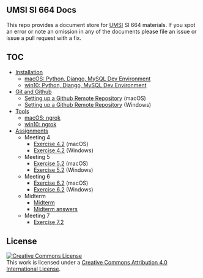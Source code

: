 ## UMSI SI 664 Docs
This repo provides a document store for [UMSI](https://www.si.umich.edu/) SI 664 materials.  If you spot an error or note an omission in any of the documents please file an issue or issue a pull request with a fix.

## TOC
* [Installation](install)
    - [macOS: Python, Django, MySQL Dev Environment](install/mac-brew_python_django_mysql-install.md)
    - [win10: Python, Django, MySQL Dev Environment](install/win-choco_python_django_mysql-install.md)
* [Git and Github](github)
    - [Setting up a Github Remote Repository](github/github-mac.md) (macOS)
    - [Setting up a Github Remote Repository](github/github-win.md) (Windows)
* [Tools](tools)
    - [macOS: ngrok](tools/mac-ngrok.md)
    - [win10: ngrok](tools/win-ngrok.md)
* [Assignments](exercises)
  * Meeting 4
    - [Exercise 4.2](exercises/assignment_v4p2_mac.md) (macOS)
    - [Exercise 4.2](exercises/assignment_v4p2_win.md) (Windows)
  * Meeting 5
    - [Exercise 5.2](exercises/assignment_v5p2_mac.md) (macOS)
    - [Exercise 5.2](exercises/assignment_v5p2_win.md) (Windows)
  * Meeting 6
    - [Exercise 6.2](exercises/assignment_v6p2_mac.md) (macOS)
    - [Exercise 6.2](exercises/assignment_v6p2_win.md) (Windows)
  * Midterm
    - [Midterm](exams/si664_midterm-20181023.md)
    - [Midterm answers](exams/si664_midterm_answers-20181023.md)   
  * Meeting 7
    - [Exercise 7.2](exercises/assignment_v7p2.md)

## License
<a rel="license" href="http://creativecommons.org/licenses/by/4.0/"><img alt="Creative Commons License" style="border-width:0" src="https://i.creativecommons.org/l/by/4.0/88x31.png" /></a><br />This work is licensed under a <a rel="license" href="http://creativecommons.org/licenses/by/4.0/">Creative Commons Attribution 4.0 International License</a>.
